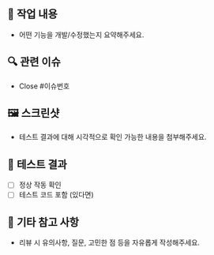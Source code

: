 ## 📝 작업 내용
- 어떤 기능을 개발/수정했는지 요약해주세요.

## 🔍 관련 이슈
- Close #이슈번호

## 🖼️ 스크린샷 
- 테스트 결과에 대해 시각적으로 확인 가능한 내용을 첨부해주세요.

## 🧪 테스트 결과
- [ ] 정상 작동 확인
- [ ] 테스트 코드 포함 (있다면)

## 💬 기타 참고 사항
- 리뷰 시 유의사항, 질문, 고민한 점 등을 자유롭게 작성해주세요.
